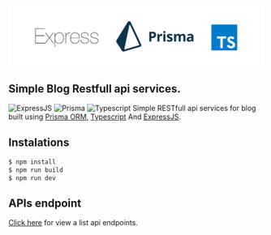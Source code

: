 ![This is an image](./banner.png)
## Simple Blog Restfull api services.
![ExpressJS](https://img.shields.io/badge/Express.js-404D59?style=for-the-badge)
![Prisma](https://img.shields.io/badge/Prisma-3982CE?style=for-the-badge&logo=Prisma&logoColor=white)
![Typescript](https://img.shields.io/badge/TypeScript-007ACC?style=for-the-badge&logo=typescript&logoColor=white)
Simple RESTfull api services for blog built using [Prisma ORM](https://prisma.io), [Typescript](https://www.typescriptlang.org/) And [ExpressJS](https://expressjs.com/).

## Instalations
```shell
$ npm install
$ npm run build
$ npm run dev
```
## APIs endpoint
[Click here](https://bold-flare-599284.postman.co/workspace/My-Projects~5e8b985e-7489-411f-a4c9-a47b08fff613/collection/19180075-37171c47-5381-4271-aee3-d3ce4dc23429?action=share&creator=19180075) for view a list api endpoints.

